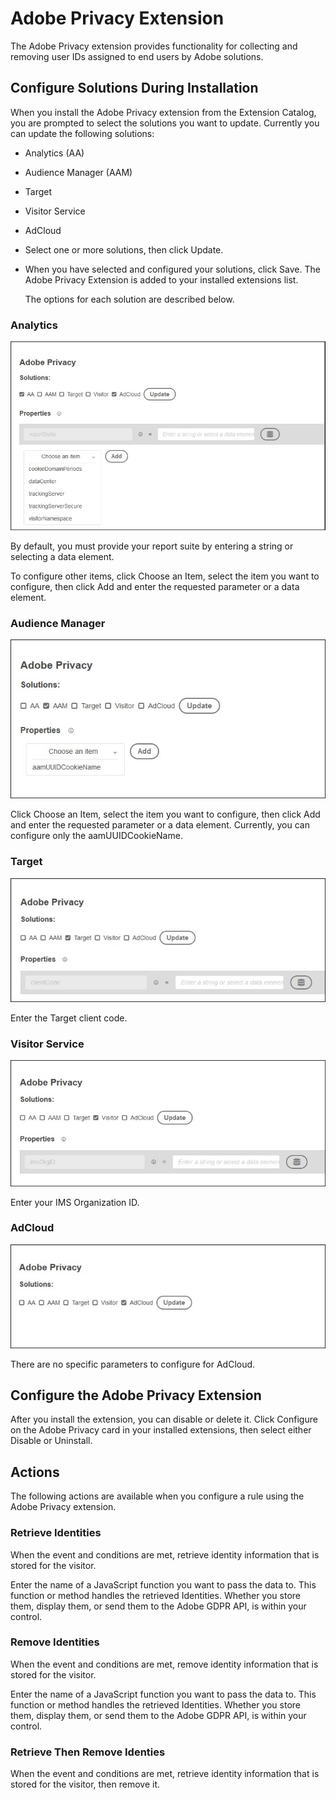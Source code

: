 # Adobe Privacy Extension

The Adobe Privacy extension provides functionality for collecting and removing user IDs assigned to end users by Adobe solutions.

## Configure Solutions During Installation

When you install the Adobe Privacy extension from the Extension Catalog, you are prompted to select the solutions you want to update. Currently you can update the following solutions:

* Analytics \(AA\)
* Audience Manager \(AAM\)
* Target
* Visitor Service
* AdCloud
* Select one or more solutions, then click Update.
* When you have selected and configured your solutions, click Save. The Adobe Privacy Extension is added to your installed extensions list.

  The options for each solution are described below.

### Analytics

![](../../.gitbook/assets/ext-privacy-aa.jpg)

By default, you must provide your report suite by entering a string or selecting a data element.

To configure other items, click Choose an Item, select the item you want to configure, then click Add and enter the requested parameter or a data element.

### Audience Manager

![](../../.gitbook/assets/ext-privacy-aam.jpg)

Click Choose an Item, select the item you want to configure, then click Add and enter the requested parameter or a data element. Currently, you can configure only the aamUUIDCookieName.

### Target

![](../../.gitbook/assets/ext-privacy-target.jpg)

Enter the Target client code.

### Visitor Service

![](../../.gitbook/assets/ext-privacy-visitor.jpg)

Enter your IMS Organization ID.

### AdCloud

![](../../.gitbook/assets/ext-privacy-adcloud.jpg)

There are no specific parameters to configure for AdCloud.

## Configure the Adobe Privacy Extension

After you install the extension, you can disable or delete it. Click Configure on the Adobe Privacy card in your installed extensions, then select either Disable or Uninstall.

## Actions

The following actions are available when you configure a rule using the Adobe Privacy extension.

### Retrieve Identities

When the event and conditions are met, retrieve identity information that is stored for the visitor.

Enter the name of a JavaScript function you want to pass the data to. This function or method handles the retrieved Identities. Whether you store them, display them, or send them to the Adobe GDPR API, is within your control.

### Remove Identities

When the event and conditions are met, remove identity information that is stored for the visitor.

Enter the name of a JavaScript function you want to pass the data to. This function or method handles the retrieved Identities. Whether you store them, display them, or send them to the Adobe GDPR API, is within your control.

### Retrieve Then Remove Identies

When the event and conditions are met, retrieve identity information that is stored for the visitor, then remove it.

